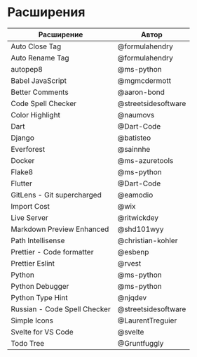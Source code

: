 # Расширения

| Расширение                   | Автор               |
| ---------------------------- | ------------------- |
| Auto Close Tag               | @formulahendry      |
| Auto Rename Tag              | @formulahendry      |
| autopep8                     | @ms-python          |
| Babel JavaScript             | @mgmcdermott        |
| Better Comments              | @aaron-bond         |
| Code Spell Checker           | @streetsidesoftware |
| Color Highlight              | @naumovs            |
| Dart                         | @Dart-Code          |
| Django                       | @batisteo           |
| Everforest                   | @sainnhe            |
| Docker                       | @ms-azuretools      |
| Flake8                       | @ms-python          |
| Flutter                      | @Dart-Code          |
| GitLens - Git supercharged   | @eamodio            |
| Import Cost                  | @wix                |
| Live Server                  | @ritwickdey         |
| Markdown Preview Enhanced    | @shd101wyy          |
| Path Intellisense            | @christian-kohler   |
| Prettier - Code formatter    | @esbenp             |
| Prettier Eslint              | @rvest              |
| Python                       | @ms-python          |
| Python Debugger              | @ms-python          |
| Python Type Hint             | @njqdev             |
| Russian - Code Spell Checker | @streetsidesoftware |
| Simple Icons                 | @LaurentTreguier    |
| Svelte for VS Code           | @svelte             |
| Todo Tree                    | @Gruntfuggly        |
